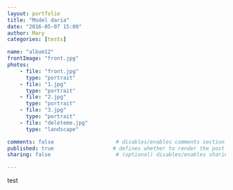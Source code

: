 ```yaml
---
layout: portfolio
title: "Model daria"
date: "2016-05-07 15:00"
author: Mary
categories: [tests]

name: "album12"
frontImage: "front.jpg"
photos: 
    - file: "front.jpg"
      type: "portrait" 
    - file: "1.jpg"
      type: "portrait" 
    - file: "2.jpg"
      type: "portrait" 
    - file: "3.jpg"
      type: "portrait" 
    - file: "deleteme.jpg"
      type: "landscape"

comments: false                    # disables/enables comments section for the post
published: true                   # defines whether to render the post in 'generate' mode
sharing: false                     # (optional) disables/enables sharing options for the post, 'true' is by default

---
```


<!--more-->

<span>
test
</span>





